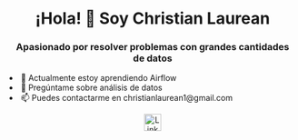 <h1 align="center">¡Hola! 👋 Soy Christian Laurean</h1>
<h3 align="center">Apasionado por resolver problemas con grandes cantidades de datos</h3>

  <li>🌱 Actualmente estoy aprendiendo Airflow</li>
  <li>💬 Pregúntame sobre análisis de datos</li>
  <li>📫 Puedes contactarme en christianlaurean1@gmail.com</li>

<p align="center">
  <a href="https://www.linkedin.com/in/christian-laurean-48394a190/" target="blank">
    <img align="center" src="https://cdn.jsdelivr.net/npm/simple-icons@3.0.1/icons/linkedin.svg" alt="LinkedIn" height="30" width="30" />
  </a>
</p>


